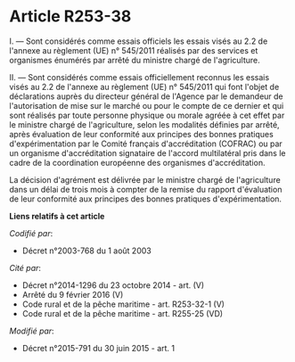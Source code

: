 # Article R253-38

I. ― Sont considérés comme essais officiels les essais visés au 2.2 de  l'annexe au règlement (UE) n° 545/2011 réalisés par
des services et  organismes énumérés par arrêté du ministre chargé de l'agriculture. 

II. ― Sont considérés comme essais officiellement reconnus les essais  visés au 2.2 de l'annexe au règlement (UE) n° 545/2011
qui font l'objet  de déclarations auprès du directeur général de l'Agence  par le  demandeur de l'autorisation de mise sur le
marché ou pour le compte de  ce dernier et qui sont réalisés par toute personne physique ou morale  agréée à cet effet par le
ministre chargé de l'agriculture, selon les  modalités définies par arrêté, après évaluation de leur conformité aux
principes des bonnes pratiques d'expérimentation par le Comité français  d'accréditation (COFRAC) ou par un organisme
d'accréditation signataire  de l'accord multilatéral pris dans le cadre de la coordination  européenne des organismes
d'accréditation. 

La  décision d'agrément est délivrée par le ministre chargé de l'agriculture  dans un délai de trois mois à compter de la
remise du rapport  d'évaluation de leur conformité aux principes des bonnes pratiques  d'expérimentation.

**Liens relatifs à cet article**

_Codifié par_:

  - Décret n°2003-768 du 1 août 2003

_Cité par_:

  - Décret n°2014-1296 du 23 octobre 2014 - art. (V)
  - Arrêté du 9 février 2016 (V)
  - Code rural et de la pêche maritime - art. R253-32-1 (V)
  - Code rural et de la pêche maritime - art. R255-25 (VD)

_Modifié par_:

  - Décret n°2015-791 du 30 juin 2015 - art. 1
